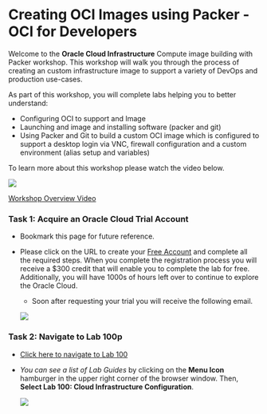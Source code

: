 # Creating OCI Images using Packer - OCI for Developers

Welcome to the **Oracle Cloud Infrastructure** Compute image building with Packer workshop. This workshop will walk you through the process of creating an custom infrastructure image to support a variety of DevOps and production use-cases.

As part of this workshop, you will complete labs helping you to better understand:

- Configuring OCI to support and Image
- Launching and image and installing software (packer and git)
- Using Packer and Git to build a custom OCI image which is configured to support a desktop login via VNC, firewall configuration and a custom environment (alias setup and variables)

To learn more about this workshop please watch the video below.  

![](images/youtube.png)

<a href="https://videohub.oracle.com/media/PackerA+Overview/1_i0algeik" target="video">Workshop Overview Video</a>


### Task 1: Acquire an Oracle Cloud Trial Account

- Bookmark this page for future reference.

- Please click on the URL to create your <a class="trial-link" href="https://myservices.us.oraclecloud.com/mycloud/signup?language=en&sourceType=:ow:lp:2t::RC_NAMK190212P00041:PackerOCI_HOL&intcmp=:ow:lp:2t::RC_NAMK190212P00041:PackerOCI_HOL" target="trial">Free Account</a> and complete all the required steps. When you complete the registration process you will receive a $300 credit that will enable you to complete the lab for free.  Additionally, you will have 1000s of hours left over to continue to explore the Oracle Cloud.

  - Soon after requesting your trial you will receive the following email.

  ![](images/getstarted.png " ")

### Task 2: Navigate to Lab 100p

- [Click here to navigate to Lab 100](Lab100.md)
- _You can see a list of Lab Guides_ by clicking on the **Menu Icon** hamburger in the upper right corner of the browser window. Then, **Select Lab 100: Cloud Infrastructure Configuration**.

  ![](images/Introham.png " ")
